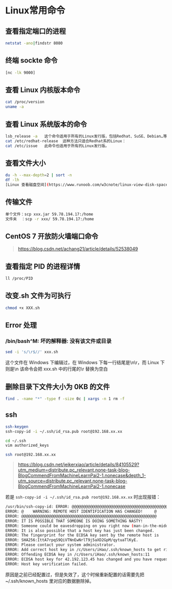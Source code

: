 # Linux常用命令

## 查看指定端口的进程

```bash
netstat -ano|findstr 8080
```

## 终端 sockte 命令

```bash
[nc -lk 9000]
```

## 查看 Linux 内核版本命令

```bash
cat /proc/version
uname -a
```

## 查看 Linux 系统版本的命令

```bash
lsb_release -a   这个命令适用于所有的Linux发行版，包括Redhat、SuSE、Debian…等发行版。
cat /etc/redhat-release  这种方法只适合Redhat系的Linux：
cat /etc/issue   此命令也适用于所有的Linux发行版。
```

## 查看文件大小

```bash
du -h --max-depth=2 | sort -n
df -lh
[Linux 查看磁盘空间](https://www.runoob.com/w3cnote/linux-view-disk-space.html)
```

## 传输文件

```bash
单个文件：scp xxx.jar 59.78.194.17:/home
文件夹  ：scp -r xxx/ 59.78.194.17:/home
```

## CentOS 7 开放防火墙端口命令

> https://blog.csdn.net/achang21/article/details/52538049

## 查看指定 PID 的进程详情

```bash
ll /proc/PID
```

## 改变.sh 文件为可执行

```bash
chmod +x XXX.sh
```

## Error 处理

### /bin/bash^M: 坏的解释器: 没有该文件或目录
```bash
sed -i 's/\r$//' xxx.sh
```

这个文件在 Windows 下编辑过，在 Windows 下每一行结尾是\n\r，而 Linux 下则是\n
该命令会把 xxx.sh 中的行尾的\r 替换为空白

## 删除目录下文件大小为 0KB 的文件

```bash
find . -name "*" -type f -size 0c | xargs -n 1 rm -f
```


## ssh
```bash
ssh-keygen
ssh-copy-id -i ~/.ssh/id_rsa.pub root@192.168.xx.xx

cd ~/.ssh
vim authorized_keys

ssh root@192.168.xx.xx
```
> <https://blog.csdn.net/jeikerxiao/article/details/84105529?utm_medium=distribute.pc_relevant.none-task-blog-BlogCommendFromMachineLearnPai2-1.nonecase&depth_1-utm_source=distribute.pc_relevant.none-task-blog-BlogCommendFromMachineLearnPai2-1.nonecase>  

若是 `ssh-copy-id -i ~/.ssh/id_rsa.pub root@192.168.xx.xx` 时出现报错：
```bash
/usr/bin/ssh-copy-id: ERROR: @@@@@@@@@@@@@@@@@@@@@@@@@@@@@@@@@@@@@@@@@@@@@@@@@@@@@@@@@@@
ERROR: @    WARNING: REMOTE HOST IDENTIFICATION HAS CHANGED!     @
ERROR: @@@@@@@@@@@@@@@@@@@@@@@@@@@@@@@@@@@@@@@@@@@@@@@@@@@@@@@@@@@
ERROR: IT IS POSSIBLE THAT SOMEONE IS DOING SOMETHING NASTY!
ERROR: Someone could be eavesdropping on you right now (man-in-the-middle attack)!
ERROR: It is also possible that a host key has just been changed.
ERROR: The fingerprint for the ECDSA key sent by the remote host is
ERROR: SHA256:IttA7rpqS9QiVTNnEwNrlT9j5aXD2GpM/qytuaTlKyE.
ERROR: Please contact your system administrator.
ERROR: Add correct host key in /c/Users/iHao/.ssh/known_hosts to get rid of this message.
ERROR: Offending ECDSA key in /c/Users/iHao/.ssh/known_hosts:11
ERROR: ECDSA host key for 42.192.123.45 has changed and you have requested strict checking.
ERROR: Host key verification failed.
```
原因是之前已经配置过，但是失效了，这个时候重新配置的话需要先把 ~/.ssh/known_hosts 里对应的数据删除掉。